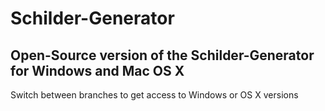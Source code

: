 Schilder-Generator
==================

Open-Source version of the Schilder-Generator for Windows and Mac OS X
----------------------------------------------------------------------

Switch between branches to get access to Windows or OS X versions
